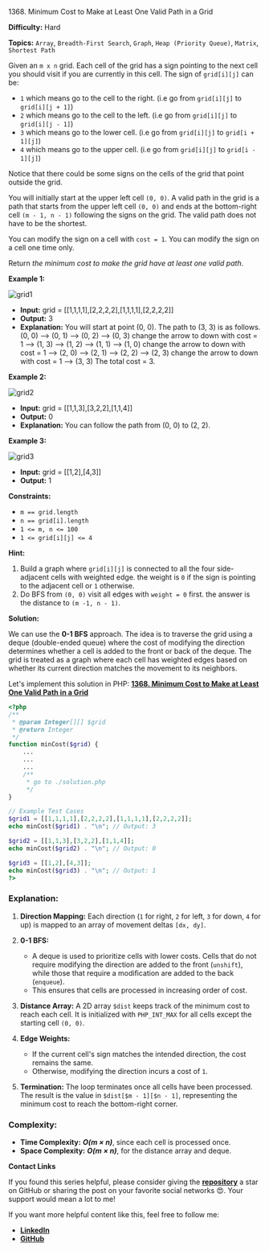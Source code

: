 1368\. Minimum Cost to Make at Least One Valid Path in a Grid

**Difficulty:** Hard

**Topics:** `Array`, `Breadth-First Search`, `Graph`, `Heap (Priority Queue)`, `Matrix`, `Shortest Path`

Given an `m x n` grid. Each cell of the grid has a sign pointing to the next cell you should visit if you are currently in this cell. The sign of `grid[i][j]` can be:

- `1` which means go to the cell to the right. (i.e go from `grid[i][j]` to `grid[i][j + 1]`)
- `2` which means go to the cell to the left. (i.e go from `grid[i][j]` to `grid[i][j - 1]`)
- `3` which means go to the lower cell. (i.e go from `grid[i][j]` to `grid[i + 1][j]`)
- `4` which means go to the upper cell. (i.e go from `grid[i][j]` to `grid[i - 1][j]`)

Notice that there could be some signs on the cells of the grid that point outside the grid.

You will initially start at the upper left cell `(0, 0)`. A valid path in the grid is a path that starts from the upper left cell `(0, 0)` and ends at the bottom-right cell `(m - 1, n - 1)` following the signs on the grid. The valid path does not have to be the shortest.

You can modify the sign on a cell with `cost = 1`. You can modify the sign on a cell one time only.

Return _the minimum cost to make the grid have at least one valid path_.

**Example 1:**

![grid1](https://assets.leetcode.com/uploads/2020/02/13/grid1.png)

- **Input:** grid = [[1,1,1,1],[2,2,2,2],[1,1,1,1],[2,2,2,2]]
- **Output:** 3
- **Explanation:** You will start at point (0, 0).
  The path to (3, 3) is as follows. (0, 0) --> (0, 1) --> (0, 2) --> (0, 3) change the arrow to down with cost = 1 --> (1, 3) --> (1, 2) --> (1, 1) --> (1, 0) change the arrow to down with cost = 1 --> (2, 0) --> (2, 1) --> (2, 2) --> (2, 3) change the arrow to down with cost = 1 --> (3, 3)
  The total cost = 3.

**Example 2:**

![grid2](https://assets.leetcode.com/uploads/2020/02/13/grid2.png)

- **Input:** grid = [[1,1,3],[3,2,2],[1,1,4]]
- **Output:** 0
- **Explanation:** You can follow the path from (0, 0) to (2, 2).


**Example 3:**

![grid3](https://assets.leetcode.com/uploads/2020/02/13/grid3.png)

- **Input:** grid = [[1,2],[4,3]]
- **Output:** 1


**Constraints:**

- `m == grid.length`
- `n == grid[i].length`
- `1 <= m, n <= 100`
- `1 <= grid[i][j] <= 4`


**Hint:**
1. Build a graph where `grid[i][j]` is connected to all the four side-adjacent cells with weighted edge. the weight is `0` if the sign is pointing to the adjacent cell or `1` otherwise.
2. Do BFS from `(0, 0)` visit all edges with `weight = 0` first. the answer is the distance to `(m -1, n - 1)`.



**Solution:**

We can use the **0-1 BFS** approach. The idea is to traverse the grid using a deque (double-ended queue) where the cost of modifying the direction determines whether a cell is added to the front or back of the deque. The grid is treated as a graph where each cell has weighted edges based on whether its current direction matches the movement to its neighbors.

Let's implement this solution in PHP: **[1368. Minimum Cost to Make at Least One Valid Path in a Grid](https://github.com/mah-shamim/leet-code-in-php/tree/main/algorithms/001368-minimum-cost-to-make-at-least-one-valid-path-in-a-grid/solution.php)**

```php
<?php
/**
 * @param Integer[][] $grid
 * @return Integer
 */
function minCost($grid) {
    ...
    ...
    ...
    /**
     * go to ./solution.php
     */
}

// Example Test Cases
$grid1 = [[1,1,1,1],[2,2,2,2],[1,1,1,1],[2,2,2,2]];
echo minCost($grid1) . "\n"; // Output: 3

$grid2 = [[1,1,3],[3,2,2],[1,1,4]];
echo minCost($grid2) . "\n"; // Output: 0

$grid3 = [[1,2],[4,3]];
echo minCost($grid3) . "\n"; // Output: 1
?>
```

### Explanation:

1. **Direction Mapping:** Each direction (`1` for right, `2` for left, `3` for down, `4` for up) is mapped to an array of movement deltas `[dx, dy]`.

2. **0-1 BFS:**
   - A deque is used to prioritize cells with lower costs. Cells that do not require modifying the direction are added to the front (`unshift`), while those that require a modification are added to the back (`enqueue`).
   - This ensures that cells are processed in increasing order of cost.

3. **Distance Array:** A 2D array `$dist` keeps track of the minimum cost to reach each cell. It is initialized with `PHP_INT_MAX` for all cells except the starting cell `(0, 0)`.

4. **Edge Weights:**
   - If the current cell's sign matches the intended direction, the cost remains the same.
   - Otherwise, modifying the direction incurs a cost of `1`.

5. **Termination:** The loop terminates once all cells have been processed. The result is the value in `$dist[$m - 1][$n - 1]`, representing the minimum cost to reach the bottom-right corner.

### Complexity:
- **Time Complexity:** _**O(m × n)**_, since each cell is processed once.
- **Space Complexity:** _**O(m × n)**_, for the distance array and deque.

**Contact Links**

If you found this series helpful, please consider giving the **[repository](https://github.com/mah-shamim/leet-code-in-php)** a star on GitHub or sharing the post on your favorite social networks 😍. Your support would mean a lot to me!

If you want more helpful content like this, feel free to follow me:

- **[LinkedIn](https://www.linkedin.com/in/arifulhaque/)**
- **[GitHub](https://github.com/mah-shamim)**